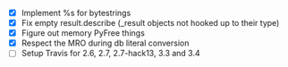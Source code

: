 - [x] Implement %s for bytestrings
- [x] Fix empty result.describe (\_result objects not hooked up to their type)
- [x] Figure out memory PyFree things
- [x] Respect the MRO during db literal conversion
- [ ] Setup Travis for 2.6, 2.7, 2.7-hack13, 3.3 and 3.4
